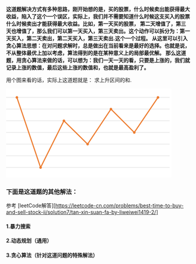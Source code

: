 **这道题解决方式有多种思路，刚开始想的是，买的股票，什么时候卖出能获得最大收益，陷入了这个一个误区，实际上，我们并不需要知道什么时候这支买入的股票什么时候卖出才能获得最大收益。比如，第一天买的股票，
第二天增值了，第三天也增值了，那么我们可以第一天买入，第三天卖出。这个动作可以拆分为：第一天买入，第二天卖出，第二天买入，第三天卖出.这个一个过程。 
从这里可以引入贪心算法思想：在对问题求解时，总是做出在当前看来是最好的选择。也就是说，不从整体最优上加以考虑，算法得到的是在某种意义上的局部最优解。
那么这道题，用贪心算法来做的话，可以想为：我们一天一天的看，只要是上涨的，我们就记录上涨的数值，最后这些上涨的数值和，也就是最高盈利了。**

用个图来看的话，实际上这道题就是： 求上升区间的和.

![image-20220411183305280](node_2.png)

### 下面是这道题的其他解法：

参考 [leetCode解答][https://leetcode-cn.com/problems/best-time-to-buy-and-sell-stock-ii/solution7/tan-xin-suan-fa-by-liweiwei1419-2/]

#### 1.暴力搜索

#### 2.动态规划（通用）

#### 3.贪心算法（针对这道问题的特殊解法）



